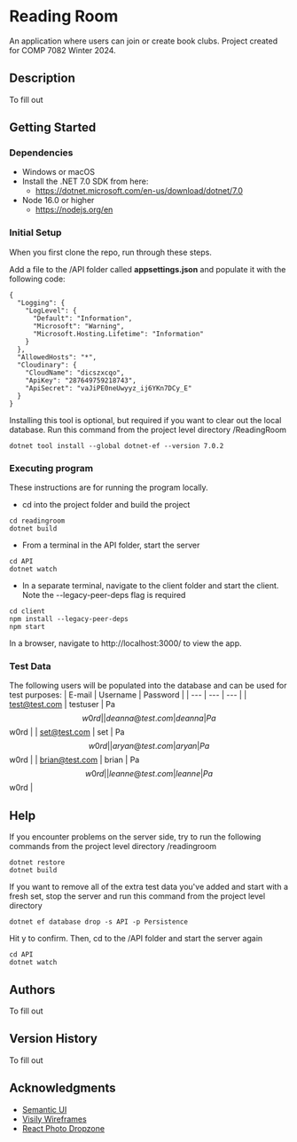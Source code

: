 # Reading Room

An application where users can join or create book clubs. Project created for COMP 7082 Winter 2024. 

## Description

To fill out

## Getting Started

### Dependencies

* Windows or macOS
* Install the .NET 7.0 SDK from here:
  - https://dotnet.microsoft.com/en-us/download/dotnet/7.0 
* Node 16.0 or higher
  - https://nodejs.org/en
 
### Initial Setup 
When you first clone the repo, run through these steps. 

Add a file to the /API folder called **appsettings.json** and populate it with the following code: 
```
{
  "Logging": {
    "LogLevel": {
      "Default": "Information",
      "Microsoft": "Warning",
      "Microsoft.Hosting.Lifetime": "Information"
    }
  },
  "AllowedHosts": "*",
  "Cloudinary": {
    "CloudName": "dicszxcqo",
    "ApiKey": "287649759218743",
    "ApiSecret": "vaJiPE0neUwyyz_ij6YKn7DCy_E"
  }
}
```

Installing this tool is optional, but required if you want to clear out the local database. Run this command from the project level directory /ReadingRoom
```
dotnet tool install --global dotnet-ef --version 7.0.2
```

### Executing program

These instructions are for running the program locally.
* cd into the project folder and build the project
```
cd readingroom
dotnet build
```



* From a terminal in the API folder, start the server
```
cd API
dotnet watch
```

* In a separate terminal, navigate to the client folder and start the client. Note the --legacy-peer-deps flag is required
```
cd client
npm install --legacy-peer-deps
npm start
```

In a browser, navigate to http://localhost:3000/ to view the app. 

### Test Data 
The following users will be populated into the database and can be used for test purposes:
| E-mail | Username | Password |
| --- | --- | --- |
| test@test.com | testuser | Pa$$w0rd |
| deanna@test.com | deanna | Pa$$w0rd |
| set@test.com | set | Pa$$w0rd |
| aryan@test.com | aryan | Pa$$w0rd |
| brian@test.com | brian | Pa$$w0rd |
| leanne@test.com | leanne | Pa$$w0rd |

## Help

If you encounter problems on the server side, try to run the following commands from the project level directory /readingroom
```
dotnet restore
dotnet build
```

If you want to remove all of the extra test data you've added and start with a fresh set, stop the server and run this command from the project level directory
```
dotnet ef database drop -s API -p Persistence
```
Hit y to confirm. Then, cd to the /API folder and start the server again 
```
cd API
dotnet watch
```

## Authors

To fill out

## Version History

To fill out

## Acknowledgments

* [Semantic UI](https://react.semantic-ui.com/)
* [Visily Wireframes](https://app.visily.ai/)
* [React Photo Dropzone](https://react-dropzone.js.org/)
